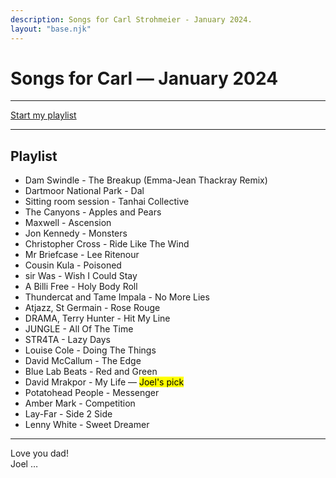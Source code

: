 ```yaml
---
description: Songs for Carl Strohmeier - January 2024. 
layout: "base.njk"
---
```


<h1>Songs for Carl &mdash; January 2024</h1>

<hr>  
<a href="https://www.youtube.com/watch?v=7zNJe9srChU&list=PLekL_CI7B5-nMt-NIsYH6d1En7f5aqWHG">Start my playlist</a>

<hr>

## Playlist

- Dam Swindle - The Breakup (Emma-Jean Thackray Remix)
- Dartmoor National Park - Dal
- Sitting room session - Tanhai Collective
- The Canyons - Apples and Pears
- Maxwell - Ascension 
- Jon Kennedy - Monsters
- Christopher Cross - Ride Like The Wind
- Mr Briefcase - Lee Ritenour
- Cousin Kula - Poisoned
- sir Was - Wish I Could Stay
- A Billi Free - Holy Body Roll
- Thundercat and Tame Impala - No More Lies
- Atjazz, St Germain - Rose Rouge
- DRAMA, Terry Hunter - Hit My Line
- JUNGLE - All Of The Time 
- STR4TA - Lazy Days
- Louise Cole - Doing The Things
- David McCallum - The Edge
- Blue Lab Beats - Red and Green
- David Mrakpor - My Life &mdash; <mark>Joel's pick</mark>
- Potatohead People - Messenger
- Amber Mark - Competition
- Lay-Far - Side 2 Side
- Lenny White - Sweet Dreamer

<hr>
<p>Love you dad! <br>Joel &hellip;</p>

